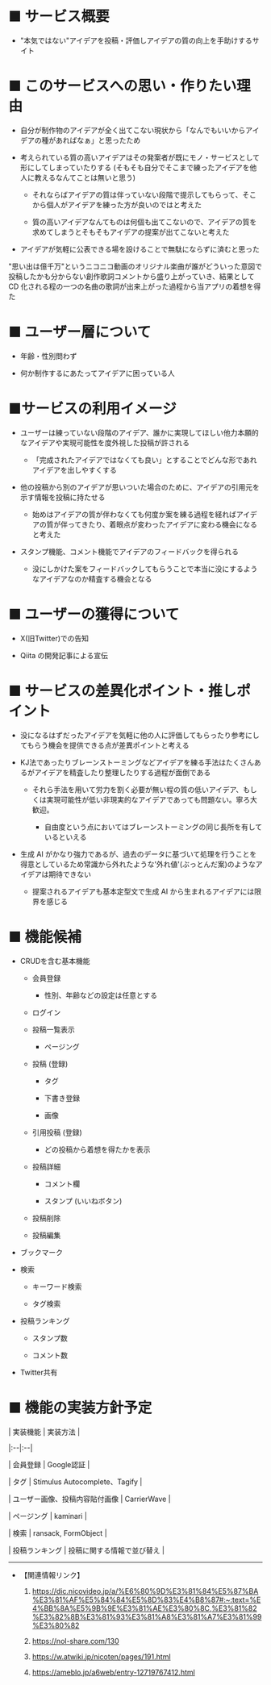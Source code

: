 # ■ サービス概要

- "本気ではない"アイデアを投稿・評価しアイデアの質の向上を手助けするサイト




# ■ このサービスへの思い・作りたい理由

* 自分が制作物のアイデアが全く出てこない現状から「なんでもいいからアイデアの種があればなぁ」と思ったため

* 考えられている質の高いアイデアはその発案者が既にモノ・サービスとして形にしてしまっていたりする (そもそも自分でそこまで練ったアイデアを他人に教えるなんてことは無いと思う)

  * それならばアイデアの質は伴っていない段階で提示してもらって、そこから個人がアイデアを練った方が良いのではと考えた

  * 質の高いアイデアなんてものは何個も出てこないので、アイデアの質を求めてしまうとそもそもアイデアの提案が出てこないと考えた

* アイデアが気軽に公表できる場を設けることで無駄にならずに済むと思った




"思い出は億千万"というニコニコ動画のオリジナル楽曲が誰がどういった意図で投稿したかも分からない創作歌詞コメントから盛り上がっていき、結果として CD 化される程の一つの名曲の歌詞が出来上がった過程から当アプリの着想を得た




# ■ ユーザー層について

* 年齢・性別問わず

* 何か制作するにあたってアイデアに困っている人




# ■サービスの利用イメージ

* ユーザーは練っていない段階のアイデア、誰かに実現してほしい他力本願的なアイデアや実現可能性を度外視した投稿が許される

  * 「完成されたアイデアではなくても良い」とすることでどんな形であれアイデアを出しやすくする

* 他の投稿から別のアイデアが思いついた場合のために、アイデアの引用元を示す情報を投稿に持たせる

  * 始めはアイデアの質が伴わなくても何度か案を練る過程を経ればアイデアの質が伴ってきたり、着眼点が変わったアイデアに変わる機会になると考えた

* スタンプ機能、コメント機能でアイデアのフィードバックを得られる

  * 没にしかけた案をフィードバックしてもらうことで本当に没にするようなアイデアなのか精査する機会となる




# ■ ユーザーの獲得について

* X(旧Twitter)での告知

* Qiita の開発記事による宣伝




# ■ サービスの差異化ポイント・推しポイント

* 没になるはずだったアイデアを気軽に他の人に評価してもらったり参考にしてもらう機会を提供できる点が差異ポイントと考える

* KJ法であったりブレーンストーミングなどアイデアを練る手法はたくさんあるがアイデアを精査したり整理したりする過程が面倒である

  * それら手法を用いて労力を割く必要が無い程の質の低いアイデア、もしくは実現可能性が低い非現実的なアイデアであっても問題ない。寧ろ大歓迎。

    * 自由度という点においてはブレーンストーミングの同じ長所を有しているといえる

* 生成 AI がかなり強力であるが、過去のデータに基づいて処理を行うことを得意としているため常識から外れたような'外れ値'(ぶっとんだ案)のようなアイデアは期待できない

  * 提案されるアイデアも基本定型文で生成 AI から生まれるアイデアには限界を感じる




# ■ 機能候補

* CRUDを含む基本機能

  * 会員登録

    * 性別、年齢などの設定は任意とする

  * ログイン

  * 投稿一覧表示

    * ページング

  * 投稿 (登録)

    * タグ

    * 下書き登録

    * 画像

  * 引用投稿 (登録)

    * どの投稿から着想を得たかを表示

  * 投稿詳細

    * コメント欄

    * スタンプ (いいねボタン)

  * 投稿削除

  * 投稿編集

* ブックマーク

* 検索

  * キーワード検索

  * タグ検索

* 投稿ランキング

  * スタンプ数

  * コメント数

* Twitter共有




# ■ 機能の実装方針予定

| 実装機能 | 実装方法 |

|:--|:--|

| 会員登録 | Google認証 |

| タグ | Stimulus Autocomplete、Tagify |

| ユーザー画像、投稿内容貼付画像 | CarrierWave |

| ページング | kaminari |

| 検索 | ransack, FormObject |

| 投稿ランキング | 投稿に関する情報で並び替え |







---

- 【関連情報リンク】

  1. https://dic.nicovideo.jp/a/%E6%80%9D%E3%81%84%E5%87%BA%E3%81%AF%E5%84%84%E5%8D%83%E4%B8%87#:~:text=%E4%BB%8A%E5%9B%9E%E3%81%AE%E3%80%8C,%E3%81%82%E3%82%8B%E3%81%93%E3%81%A8%E3%81%A7%E3%81%99%E3%80%82

  2. https://nol-share.com/130

  3. https://w.atwiki.jp/nicoten/pages/191.html

  4. https://ameblo.jp/a6web/entry-12719767412.html

